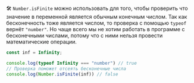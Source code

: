 🛠 `Number.isFinite` можно использовать для того, чтобы проверить что значение в переменной является обычным конечным числом. Так как бесконечность тоже является числом, то проверка с помощью `typeof` вернёт `"number"`. Но чаще всего мы не хотим работать в программе с бесконечными числами, потому что с ними нельзя провести математические операции.

```js
const inf = Infinity;

console.log(typeof Infinity === "number") // true
// Проверка поможет отсеять бесконечные числа
console.log(Number.isFinite(inf)) // false
```
